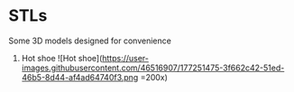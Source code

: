 # STLs
Some 3D models designed for convenience
1. Hot shoe
![Hot shoe](https://user-images.githubusercontent.com/46516907/177251475-3f662c42-51ed-46b5-8d44-af4ad64740f3.png =200x)

